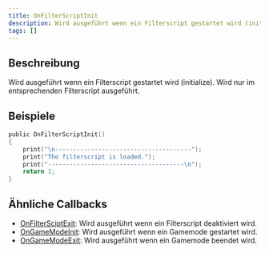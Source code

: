```yaml
---
title: OnFilterScriptInit
description: Wird ausgeführt wenn ein Filterscript gestartet wird (initialize).
tags: []
---
```


## Beschreibung

Wird ausgeführt wenn ein Filterscript gestartet wird (initialize). Wird nur im entsprechenden Filterscript ausgeführt.

## Beispiele

```c
public OnFilterScriptInit()
{
    print("\n--------------------------------------");
    print("The filterscript is loaded.");
    print("--------------------------------------\n");
    return 1;
}
```

## Ähnliche Callbacks

- [OnFilterSciptExit](OnFilterScriptExit): Wird ausgeführt wenn ein Filterscript deaktiviert wird.
- [OnGameModeInit](OnGameModeInit): Wird ausgeführt wenn ein Gamemode gestartet wird.
- [OnGameModeExit](OnGameModeExit): Wird ausgeführt wenn ein Gamemode beendet wird.
